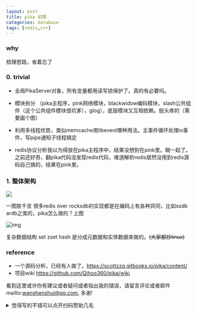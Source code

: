 ```yaml
---
layout: post
title: pika 初探
categories: database
tags: [redis,c++]
---
```


  

### why

梳理思路，省着忘了

### 0. trivial

- 全局PikaServer对象，所有变量都用读写锁保护了。真的有必要吗。
- 模块拆分 （pika主程序，pink网络模块，blackwidow编码模块，slash公共组件（这个公共组件模块很坑爹），glog），底层模块又互相依赖。挺头疼的（需要画个图）
- 利用多线程优势，类似memcache用libevent哪种用法。主事件循环处理io事件，写pipe通知子线程搞定

- redis协议分析我以为得放在pika主程序中，结果没想到在pink里。糊一起了。之前还好奇，翻pika代码没发现redis代码，难道解析redis居然没用到redis源码自己搞的，结果在pink里。

### 1. 整体架构

![](https://wanghenshui.github.io/assets/68747470733a2f2f692e696d6775722e636f6d2f334564646374422e706e67.png)



一图胜千言 很多redis over rocksdb的实现都是在编码上有各种异同，比如ssdb ardb之类的，pika怎么做的？上图

![img](https://wanghenshui.github.io/assets/68747470733a2f2f692e696d6775722e636f6d2f6e71656c6975762e706e67.png)

复杂数据结构 set zset hash 是分成元数据和实体数据来做的。~~(大家都抄linux)~~



### reference

- 一个源码分析，已经有人做了。https://scottzzq.gitbooks.io/pika/content/
- 项目wiki https://github.com/Qihoo360/pika/wiki

看到这里或许你有建议或者疑问或者指出我的错误，请留言评论或者邮件mailto:wanghenshui@qq.com, 多谢! 
<details>
<summary>觉得写的不错可以点开扫码赞助几毛</summary>
<img src="https://wanghenshui.github.io/assets/wepay.png" alt="微信转账">
</details>